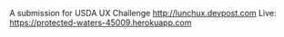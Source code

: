 A submission for USDA UX Challenge http://lunchux.devpost.com
Live: https://protected-waters-45009.herokuapp.com
